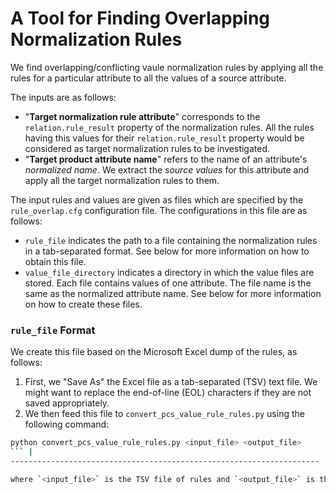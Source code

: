 # A Tool for Finding Overlapping Normalization Rules

We find overlapping/conflicting vaule normalization rules by applying all the rules for a particular attribute to all the values of a source attribute.

The inputs are as follows:

   * "**Target normalization rule attribute**" corresponds to the `relation.rule_result` property of the normalization rules. All the rules having this values for their `relation.rule_result` property would be considered as target normalization rules to be investigated.
   * "**Target product attribute name**" refers to the name of an attribute's *normalized name*. We extract the *source values* for this attribute and apply all the target normalization rules to them.

The input rules and values are given as files which are specified by the `rule_overlap.cfg` configuration file. The configurations in this file are as follows:

   * `rule_file` indicates the path to a file containing the normalization rules in a tab-separated format. See below for more information on how to obtain this file.
   * `value_file_directory` indicates a directory in which the value files are stored. Each file contains values of one attribute. The file name is the same as the normalized attribute name. See below for more information on how to create these files.

### `rule_file` Format

We create this file based on the Microsoft Excel dump of the rules, as follows:

   1. First, we "Save As" the Excel file as a tab-separated (TSV) text file. We might want to replace the end-of-line (EOL) characters if they are not saved appropriately.
   2. We then feed this file to `convert_pcs_value_rule_rules.py` using the following command:

   ```bash
   python convert_pcs_value_rule_rules.py <input_file> <output_file>
   ``` |
   ---------------------------------------------------------------------

   where `<input_file>` is the TSV file of rules and `<output_file>` is the name of the file we want to save the reformatted rules in.

